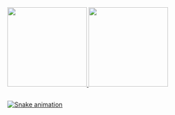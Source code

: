 <div>
  <a href="https://github.com/LeonardoRogerio">
  <img height="180em" src="https://github-readme-stats.vercel.app/api?username=LeonardoRogerio&show_icons=true&theme=white&include_all_commits=true&count_private=true"/>
  <img height="180em" src="https://github-readme-stats.vercel.app/api/top-langs/?username=LeonardoRogerio&layout=compact&langs_count=7&theme=white"/>
</div>
  
  ##

   ![Snake animation](https://github.com/LeonardoRogerio/blob/output/github-contribution-grid-snake.svg)



